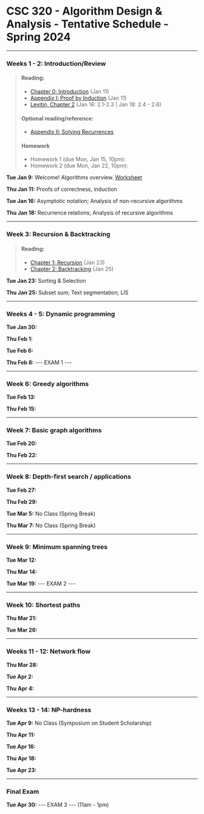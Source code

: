 
# CSC 320 - Algorithm Design & Analysis - Tentative Schedule - Spring 2024




---
### Weeks 1 - 2: Introduction/Review
> #### Reading:
> - [Chapter 0: Introduction](https://jeffe.cs.illinois.edu/teaching/algorithms/book/00-intro.pdf) (Jan 11)
> - [Appendix I: Proof by Induction](https://jeffe.cs.illinois.edu/teaching/algorithms/notes/98-induction.pdf) (Jan 11)
> - [Levitin, Chapter 2](#) (Jan 16: 2.1-2.3 | Jan 18: 2.4 - 2.6)
>
> #### Optional reading/reference:
> - [Appendix II: Solving Recurrences](https://jeffe.cs.illinois.edu/teaching/algorithms/notes/99-recurrences.pdf)
>
> #### Homework
> - Homework 1 (due Mon, Jan 15, 10pm): 
> - Homework 2 (due Mon, Jan 22, 10pm): 


**Tue Jan 9:** Welcome! Algorithms overview. [Worksheet](./worksheets/worksheet-00.pdf)

**Thu Jan 11:** Proofs of correctness, induction

**Tue Jan 16:** Asymptotic notation; Analysis of non-recursive algorithms

**Thu Jan 18:** Recurrence relations; Analysis of recursive algorithms


---
### Week 3: Recursion & Backtracking
> #### Reading:
> - [Chapter 1: Recursion](https://jeffe.cs.illinois.edu/teaching/algorithms/book/01-recursion.pdf) (Jan 23)
> - [Chapter 2: Backtracking](https://jeffe.cs.illinois.edu/teaching/algorithms/book/02-backtracking.pdf) (Jan 25)

**Tue Jan 23:** Sorting & Selection

**Thu Jan 25:** Subset sum; Text segmentation; LIS


---
### Weeks 4 - 5: Dynamic programming

**Tue Jan 30:**

**Thu Feb 1:**

**Tue Feb 6:**

**Thu Feb 8:** --- EXAM 1 ---


---
### Week 6: Greedy algorithms

**Tue Feb 13:**

**Thu Feb 15:**


---
### Week 7: Basic graph algorithms

**Tue Feb 20:**

**Thu Feb 22:**


---
### Week 8: Depth-first search / applications

**Tue Feb 27:**

**Thu Feb 29:**


**Tue Mar 5:** No Class (Spring Break)

**Thu Mar 7:** No Class (Spring Break)


---
### Week 9: Minimum spanning trees

**Tue Mar 12:**

**Thu Mar 14:**

**Tue Mar 19:** --- EXAM 2 ---


---
### Week 10: Shortest paths

**Thu Mar 21:**

**Tue Mar 26:**


---
### Weeks 11 - 12: Network flow

**Thu Mar 28:**

**Tue Apr 2:**

**Thu Apr 4:**


---
### Weeks 13 - 14: NP-hardness

**Tue Apr 9:** No Class (Symposium on Student Scholarship)

**Thu Apr 11:**

**Tue Apr 16:**

**Thu Apr 18:**

**Tue Apr 23:**


---
### Final Exam
**Tue Apr 30:** --- EXAM 3 --- (11am - 1pm)

